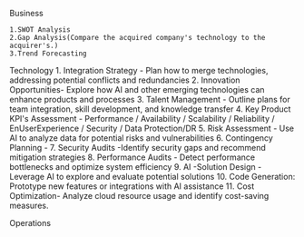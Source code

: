 Business

    1.SWOT Analysis
    2.Gap Analysis(Compare the acquired company's technology to the acquirer's.)
    3.Trend Forecasting

Technology
    1. Integration Strategy - Plan how to merge technologies, addressing potential conflicts and redundancies
    2. Innovation Opportunities- Explore how AI and other emerging technologies can enhance products and processes
    3. Talent Management - Outline plans for team integration, skill development, and knowledge transfer
    4. Key Product KPI's Assessment - Performance / Availability / Scalability / Reliability / EnUserExperience / Security / Data Protection/DR
    5. Risk Assessment - Use AI to analyze data for potential risks and vulnerabilities
    6. Contingency Planning - 
    7. Security Audits -Identify security gaps and recommend mitigation strategies
    8. Performance Audits - Detect performance bottlenecks and optimize system efficiency
    9. AI -Solution Design -Leverage AI to explore and evaluate potential solutions
    10. Code Generation: Prototype new features or integrations with AI assistance
    11. Cost Optimization- Analyze cloud resource usage and identify cost-saving measures.

Operations
